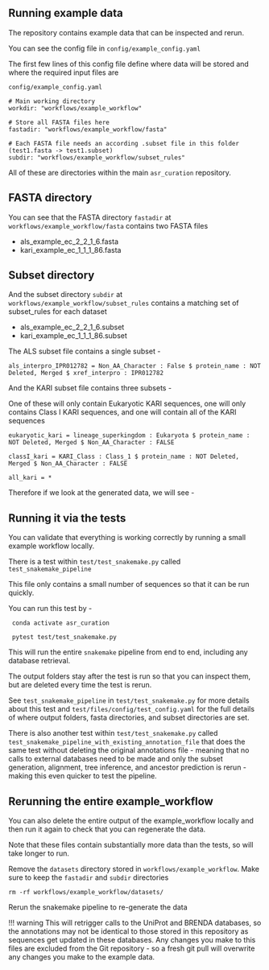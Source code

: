 ## **Running example data**
The repository contains example data that can be inspected and rerun.

You can see the config file in `config/example_config.yaml`

The first few lines of this config file define where data will be stored and where the required input files are

`config/example_config.yaml`
```
# Main working directory
workdir: "workflows/example_workflow"

# Store all FASTA files here
fastadir: "workflows/example_workflow/fasta"

# Each FASTA file needs an according .subset file in this folder (test1.fasta -> test1.subset)
subdir: "workflows/example_workflow/subset_rules"
```

All of these are directories within the main `asr_curation` repository.

## **FASTA directory**

You can see that the FASTA directory `fastadir` at `workflows/example_workflow/fasta` contains two FASTA files 

- als_example_ec_2_2_1_6.fasta
- kari_example_ec_1_1_1_86.fasta

## **Subset directory** 
And the subset directory `subdir` at `workflows/example_workflow/subset_rules` contains a matching set of subset_rules for each dataset


- als_example_ec_2_2_1_6.subset
- kari_example_ec_1_1_1_86.subset

The ALS subset file contains a single subset -

```
als_interpro_IPR012782 = Non_AA_Character : False $ protein_name : NOT Deleted, Merged $ xref_interpro : IPR012782

```

And the KARI subset file contains three subsets - 

One of these will only contain Eukaryotic KARI sequences, one will only contains Class I KARI sequences, and one will 
contain all of the KARI sequences

```
eukaryotic_kari = lineage_superkingdom : Eukaryota $ protein_name : NOT Deleted, Merged $ Non_AA_Character : FALSE

classI_kari = KARI_Class : Class_1 $ protein_name : NOT Deleted, Merged $ Non_AA_Character : FALSE

all_kari = *
```

Therefore if we look at the generated data, we will see -




## **Running it via the tests**

You can validate that everything is working correctly by running a small example workflow locally. 

There is a test within `test/test_snakemake.py` called `test_snakemake_pipeline`

This file only contains a small number of sequences so that it can be run quickly.


You can run this test by - 

`` conda activate asr_curation``

`` pytest test/test_snakemake.py``

This will run the entire `snakemake` pipeline from end to end, including any database retrieval.

The output folders stay after the test is run so that you can inspect them, but are deleted every time the test is rerun.

See `test_snakemake_pipeline`  in `test/test_snakemake.py` for more details about this test and `test/files/config/test_config.yaml`
for the full details of where output folders, fasta directories, and subset directories are set.


There is also another test within `test/test_snakemake.py` called `test_snakemake_pipeline_with_existing_annotation_file` 
that does the same test without deleting the original annotations file - meaning that no calls to external databases need to be made
and only the subset generation, alignment, tree inference, and ancestor prediction is rerun - making this even quicker to test the
pipeline.

## **Rerunning the entire example_workflow**

You can also delete the entire output of the example_workflow locally and then run it again to check that you can
regenerate the data.

Note that these files contain substantially more data than the tests, so will take longer to run.

Remove the `datasets` directory stored in `workflows/example_workflow`. Make sure to keep the `fastadir` and `subdir` directories
```
rm -rf workflows/example_workflow/datasets/
```

Rerun the snakemake pipeline to re-generate the data

!!! warning 
    This will retrigger calls to the UniProt and BRENDA databases, so the annotations may not be identical to those stored in this repository as sequences get updated in these databases. Any changes you make to this files are excluded from the Git repository - so a fresh git pull will overwrite any changes you make to the example data.
